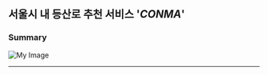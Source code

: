 ## 서울시 내 등산로 추천 서비스 '<i>CONMA</i>'
### Summary
<img src="images/200x200.png" alt="My Image">

------------------------------------------------------------------
